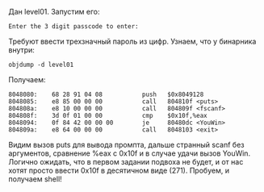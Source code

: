Дан level01. Запустим его:

    Enter the 3 digit passcode to enter:

Требуют ввести трехзначный пароль из цифр.
Узнаем, что у бинарника внутри:

    objdump -d level01

Получаем:

    8048080:    68 28 91 04 08           push   $0x8049128
    8048085:    e8 85 00 00 00           call   804810f <puts>
    804808a:    e8 10 00 00 00           call   804809f <fscanf>
    804808f:    3d 0f 01 00 00           cmp    $0x10f,%eax
    8048094:    0f 84 42 00 00 00        je     80480dc <YouWin>
    804809a:    e8 64 00 00 00           call   8048103 <exit>

Видим вызов puts для вывода промпта, дальше странный scanf без аргументов,
сравнение %eax c 0x10f и в случае удачи вызов YouWin. Логично ожидать, что в
первом задании подвоха не будет, и от нас хотят просто ввести 0x10f в
десятичном виде (271). Пробуем, и получаем shell!

